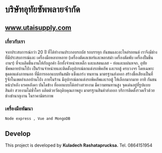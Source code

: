 # บริษัทอุทัยซัพพลายจำกัด
## www.utaisupply.com

### เกี่ยวกับเรา

จากประสบการณ์กว่า 20 ปี ที่ได้ทำงานประกอบรถบัส รถบรรทุก กันชนและอะไหล่รถยนต์ เราจึงมีช่างที่มีประสบการณ์และ เครื่องมือหลากหลาย (เครื่องตัดเลเซอร์และพลาสม่า เครื่องตัดพับ เครื่องปั้มชิ้นงานฯ) ที่จะผลิดชิ้นงานให้กับลูกค้า อีกทั้งจำหน่ายเหล็ก และแสตนเลส - ท่อและแผ่นหจก. อุทัยซัพพลายบ้านโป่ง เป็นร้านจำหน่ายและติดตั้งอุปกรณ์ตกแต่งรถพิคอัพ และรถตู้ ครบวงจร โดยเฉพาะชุดตกแต่งภายนอก ที่มีการออกแบบทันสมัย แข็งแกร่ง ทนทาน มาตรฐานส่งออก สร้างชื่อเสียงเป็นที่รู้จักในเขตอำเภอบ้านโป่ง ภายในร้าน มีอุปกรณ์ตกแต่งรถพิคอัพและรถตู้ ให้เลือกมากมาย อาทิ กันชนหน้า/หลัง แรคหลังคา บันไดข้าง ที่ออกแบบได้อย่างสวยงาม มีความทนทานสูง จุดเด่นอยู่ที่รูปแบบสินค้า สวยงามไม่ซ้ำใคร ผลิตด้วยวัตถุดิบคุณภาพสูง มาตรฐานสินค้าส่งออก บริการติดตั้งรวดเร็วด้วยช่างชำนาญงาน ในราคามิตรภาพ

### เครื่องมือพัฒนา

```
Node express , Vue and MongoDB
```

## Develop
This project is developed by **Kuladech Rashataprucksa.**  Tel. 0864151954
